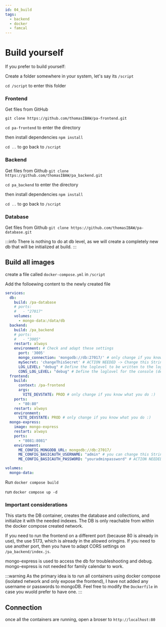 ```yaml
---
id: 04_build
tags:
  - backend
  - docker
  - famcal
---
```

# Build yourself

If you prefer to build yourself:

Create a folder somewhere in your system, let's say its `/script`

`cd /script` to enter this folder

### Frontend
Get files from GitHub

`git clone https://github.com/thomasIBAW/pa-frontend.git`

`cd pa-frontend` to enter the directory

then install dependencies
`npm install`

`cd ..` to go back to `/script`
### Backend

Get files from Github
`git clone https://github.com/thomasIBAW/pa_backend.git` 

`cd pa_backend` to enter the directory

then install dependencies
`npm install`

`cd ..` to go back to `/script`

### Database
Get files from Github
`git clone https://github.com/thomasIBAW/pa-database.git`

:::info
There is nothing to do at db level, as we will create a completely new db that will be initialized at build.
:::

## Build all images 

create a file called `docker-compose.yml` in `/script`

Add the folloewing content to the newly created file

```yaml
services:
  db:
    build: /pa-database
    # ports:
    #   - "27017"
    volumes:
      - mongo-data:/data/db
  backend:
    build: /pa_backend
    # ports:
    #   - "3005"
    restart: always
    environment: # Check and adapt these settings
      port: '3005'
      mongo_connection: 'mongodb://db:27017/' # only change if you know what you do :) 
      mySecret: 'changeThisSecret' # ACTION NEEDED -> Change this String to secure your Installation
      LOG_LEVEL: "debug" # Define the loglevel to be written to the logfile (debug, info, warn or error)
      CONS_LOG_LEVEL: "debug" # Define the loglovel for the console (debug, info, warn or error)
  frontend:
    build:
      context: /pa-frontend
      args:
        VITE_DEVSTATE: PROD # only change if you know what you do :)
    ports:
      - "80:80"
    restart: always
    environment:
      VITE_DEVSTATE: PROD # only change if you know what you do :)
  mongo-express:
    image: mongo-express
    restart: always
    ports:
      - "8081:8081"
    environment:
      ME_CONFIG_MONGODB_URL: mongodb://db:27017/
      ME_CONFIG_BASICAUTH_USERNAME: "admin" # you can change this String to your mongo-express web username
      ME_CONFIG_BASICAUTH_PASSWORD: "youradminpassword" # ACTION NEEDED -> Change this String to your mongo-express web password

volumes:
  mongo-data:

```

Run `docker compose build` 

run `docker compose up -d`


### Important considerations

This starts the DB container, creates the database and collections, and initialize it with the needed indexes. The DB is only reachable from within the docker compose created network.

If you need to run the frontend on a different port (because 80 is already in use), the use 5173, which is already in the allowed oringins. If you need to use another port, then you have to adapt CORS settings on `/pa_backend/index.js`.

mongo-express is used to access the db for troubleshooting and debug. mongo-express is not needed for family calendar to work. 

:::warning
As the primary idea is to run all containers using docker compose (isolated network and only expose the frontend), I have not added any username or passwords to mongoDB. Feel free to modify the `Dockerfile` in case you wuold prefer to have one.
:::

## Connection
once all the containers are running, open a broser to `http://localhost:80`  
